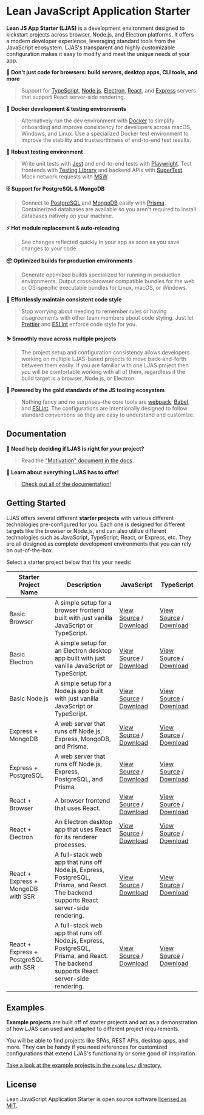 # Lean JavaScript Application Starter

**Lean JS App Starter (LJAS)** is a development environment designed to kickstart projects across browser, Node.js, and Electron platforms. It offers a modern developer experience, leveraging standard tools from the JavaScript ecosystem. LJAS's transparent and highly customizable configuration makes it easy to modify and meet the unique needs of your app.

**🎉 Don't just code for browsers: build servers, desktop apps, CLI tools, and more**

> Support for [TypeScript](https://typescriptlang.org), [Node.js](https://nodejs.org), [Electron](https://electronjs.org), [React](https://react.dev), and [Express](https://expressjs.com) servers that support React server-side rendering.

**🐳 Docker development & testing environments**

> Alternatively run the dev environment with [Docker](https://docker.com) to simplify onboarding and improve consistency for developers across macOS, Windows, and Linux. Use a specialized Docker test environment to improve the stability and trustworthiness of end-to-end test results.

**🧪 Robust testing environment**

> Write unit tests with [Jest](https://jestjs.io) and end-to-end tests with [Playwright](https://playwright.dev). Test frontends with [Testing Library](https://testing-library.com) and backend APIs with [SuperTest](https://github.com/ladjs/supertest). Mock network requests with [MSW](https://mswjs.io).

**🗄️ Support for PostgreSQL & MongoDB**

> Connect to [PostgreSQL](https://postgresql.org) and [MongoDB](https://mongodb.com) easily with [Prisma](https://prisma.io). Containerized databases are available so you aren't required to install databases natively on your machine.

**⚡ Hot module replacement & auto-reloading**

> See changes reflected quickly in your app as soon as you save changes to your code.

**📦 Optimized builds for production environments**

> Generate optimized builds specialized for running in production environments. Output cross-browser compatible bundles for the web or OS-specific executable bundles for Linux, macOS, or Windows.

**🧼 Effortlessly maintain consistent code style**

> Stop worrying about needing to remember rules or having disagreements with other team members about code styling. Just let [Prettier](https://prettier.io) and [ESLint](https://eslint.org) enforce code style for you.

**⛷️ Smoothly move across multiple projects**

> The project setup and configuration consistency allows developers working on multiple LJAS-based projects to move back-and-forth between them easily. If you are familiar with one LJAS project then you will be comfortable working with all of them, regardless if the build target is a browser, Node.js, or Electron.

**🥇 Powered by the gold standards of the JS tooling ecosystem**

> Nothing fancy and no surprises–the core tools are [webpack](https://webpack.js.org), [Babel](https://babeljs.io), and [ESLint](https://eslint.org). The configurations are intentionally designed to follow standard conventions so they are easy to understand and customize.

## Documentation

**🤔 Need help deciding if LJAS is right for your project?**

> Read the ["Motivation" document in the docs](./docs/motivation.md).

**📖 Learn about everything LJAS has to offer!**

> [Check out all of the documentation!](./docs/README.md)

## Getting Started

LJAS offers several different **starter projects** with various different technologies pre-configured for you. Each one is designed for different targets like the browser or Node.js, and can also utilize different technologies such as JavaScript, TypeScript, React, or Express, etc. They are all designed as complete development environments that you can rely on out-of-the-box.

Select a starter project below that fits your needs:

| Starter Project Name                  | Description                                                                                                                           | JavaScript                                                                                                                                                                                                                                                              | TypeScript                                                                                                                                                                                                                                                                    |
| ------------------------------------- | ------------------------------------------------------------------------------------------------------------------------------------- | ----------------------------------------------------------------------------------------------------------------------------------------------------------------------------------------------------------------------------------------------------------------------- | ----------------------------------------------------------------------------------------------------------------------------------------------------------------------------------------------------------------------------------------------------------------------------- |
| Basic Browser                         | A simple setup for a browser frontend built with just vanilla JavaScript or TypeScript.                                               | [View Source](https://github.com/mattlean/lean-js-app-starter/tree/v1.1.0-rc-20241104/starters/basic-browser) / [Download](https://github.com/mattlean/lean-js-app-starter/releases/download/v1.1.0-rc-20241104/ljas-basic-browser_1-0-0.zip)                           | [View Source](https://github.com/mattlean/lean-js-app-starter/tree/v1.1.0-rc-20241104/starters/basic-browser-ts) / [Download](https://github.com/mattlean/lean-js-app-starter/releases/download/v1.1.0-rc-20241104/ljas-basic-browser-ts_1-0-0.zip)                           |
| Basic Electron                        | A simple setup for an Electron desktop app built with just vanilla JavaScript or TypeScript.                                          | [View Source](https://github.com/mattlean/lean-js-app-starter/tree/v1.1.0-rc-20241104/starters/basic-electron) / [Download](https://github.com/mattlean/lean-js-app-starter/releases/download/v1.1.0-rc-20241104/ljas-basic-electron_1-0-0.zip)                         | [View Source](https://github.com/mattlean/lean-js-app-starter/tree/v1.1.0-rc-20241104/starters/basic-electron-ts) / [Download](https://github.com/mattlean/lean-js-app-starter/releases/download/v1.1.0-rc-20241104/ljas-basic-electron-ts_1-0-0.zip)                         |
| Basic Node.js                         | A simple setup for a Node.js app built with just vanilla JavaScript or TypeScript.                                                    | [View Source](https://github.com/mattlean/lean-js-app-starter/tree/v1.1.0-rc-20241104/starters/basic-node) / [Download](https://github.com/mattlean/lean-js-app-starter/releases/download/v1.1.0-rc-20241104/ljas-basic-node_1-0-0.zip)                                 | [View Source](https://github.com/mattlean/lean-js-app-starter/tree/v1.1.0-rc-20241104/starters/basic-node-ts) / [Download](https://github.com/mattlean/lean-js-app-starter/releases/download/v1.1.0-rc-20241104/ljas-basic-node-ts_1-0-0.zip)                                 |
| Express + MongoDB                     | A web server that runs off Node.js, Express, MongoDB, and Prisma.                                                                     | [View Source](https://github.com/mattlean/lean-js-app-starter/tree/v1.1.0-rc-20241104/starters/express-mongo) / [Download](https://github.com/mattlean/lean-js-app-starter/releases/download/v1.1.0-rc-20241104/ljas-express-mongo_1-0-0.zip)                           | [View Source](https://github.com/mattlean/lean-js-app-starter/tree/v1.1.0-rc-20241104/starters/express-mongo-ts) / [Download](https://github.com/mattlean/lean-js-app-starter/releases/download/v1.1.0-rc-20241104/ljas-express-mongo-ts_1-0-0.zip)                           |
| Express + PostgreSQL                  | A web server that runs off Node.js, Express, PostgreSQL, and Prisma.                                                                  | [View Source](https://github.com/mattlean/lean-js-app-starter/tree/v1.1.0-rc-20241104/starters/express-postgres) / [Download](https://github.com/mattlean/lean-js-app-starter/releases/download/v1.1.0-rc-20241104/ljas-express-postgres_1-0-0.zip)                     | [View Source](https://github.com/mattlean/lean-js-app-starter/tree/v1.1.0-rc-20241104/starters/express-postgres-ts) / [Download](https://github.com/mattlean/lean-js-app-starter/releases/download/v1.1.0-rc-20241104/ljas-express-postgres-ts_1-0-0.zip)                     |
| React + Browser                       | A browser frontend that uses React.                                                                                                   | [View Source](https://github.com/mattlean/lean-js-app-starter/tree/v1.1.0-rc-20241104/starters/react-browser) / [Download](https://github.com/mattlean/lean-js-app-starter/releases/download/v1.1.0-rc-20241104/ljas-react-browser_1-0-0.zip)                           | [View Source](https://github.com/mattlean/lean-js-app-starter/tree/v1.1.0-rc-20241104/starters/react-browser-ts) / [Download](https://github.com/mattlean/lean-js-app-starter/releases/download/v1.1.0-rc-20241104/ljas-react-browser-ts_1-0-0.zip)                           |
| React + Electron                      | An Electron desktop app that uses React for its renderer processes.                                                                   | [View Source](https://github.com/mattlean/lean-js-app-starter/tree/v1.1.0-rc-20241104/starters/react-electron) / [Download](https://github.com/mattlean/lean-js-app-starter/releases/download/v1.1.0-rc-20241104/ljas-react-electron_1-0-0.zip)                         | [View Source](https://github.com/mattlean/lean-js-app-starter/tree/v1.1.0-rc-20241104/starters/react-electron-ts) / [Download](https://github.com/mattlean/lean-js-app-starter/releases/download/v1.1.0-rc-20241104/ljas-react-electron-ts_1-0-0.zip)                         |
| React + Express + MongoDB with SSR    | A full-stack web app that runs off Node.js, Express, PostgreSQL, Prisma, and React. The backend supports React server-side rendering. | [View Source](https://github.com/mattlean/lean-js-app-starter/tree/v1.1.0-rc-20241104/starters/react-express-mongo-ssr) / [Download](https://github.com/mattlean/lean-js-app-starter/releases/download/v1.1.0-rc-20241104/ljas-react-express-mongo-ssr_1-0-0.zip)       | [View Source](https://github.com/mattlean/lean-js-app-starter/tree/v1.1.0-rc-20241104/starters/react-express-mongo-ssr-ts) / [Download](https://github.com/mattlean/lean-js-app-starter/releases/download/v1.1.0-rc-20241104/ljas-react-express-mongo-ssr-ts_1-0-0.zip)       |
| React + Express + PostgreSQL with SSR | A full-stack web app that runs off Node.js, Express, PostgreSQL, Prisma, and React. The backend supports React server-side rendering. | [View Source](https://github.com/mattlean/lean-js-app-starter/tree/v1.1.0-rc-20241104/starters/react-express-postgres-ssr) / [Download](https://github.com/mattlean/lean-js-app-starter/releases/download/v1.1.0-rc-20241104/ljas-react-express-postgres-ssr_1-0-0.zip) | [View Source](https://github.com/mattlean/lean-js-app-starter/tree/v1.1.0-rc-20241104/starters/react-express-postgres-ssr-ts) / [Download](https://github.com/mattlean/lean-js-app-starter/releases/download/v1.1.0-rc-20241104/ljas-react-express-postgres-ssr-ts_1-0-0.zip) |

## Examples

**Example projects** are built off of starter projects and act as a demonstration of how LJAS can used and adapted to different project requirements.

You will be able to find projects like SPAs, REST APIs, desktop apps, and more. They can be handy if you need references for customized configurations that extend LJAS's functionality or some good ol' inspiration.

[Take a look at the example projects in the `examples/` directory.](./examples)

## License

Lean JavaScript Application Starter is open source software [licensed as MIT](https://github.com/mattlean/lean-js-app-starter/blob/v1.1.0-rc-20241104/LICENSE).
